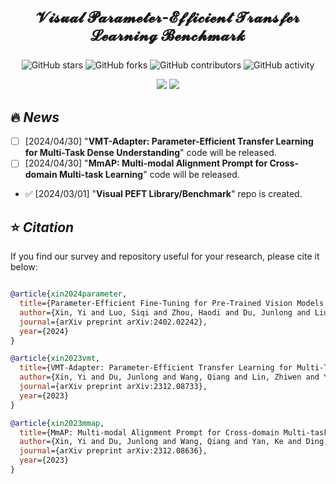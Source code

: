 ## <p style="font-size: 24px;" align=center>𝓥𝓲𝓼𝓾𝓪𝓵 𝓟𝓪𝓻𝓪𝓶𝓮𝓽𝓮𝓻-𝓔𝓯𝓯𝓲𝓬𝓲𝓮𝓷𝓽 𝓣𝓻𝓪𝓷𝓼𝓯𝓮𝓻 𝓛𝓮𝓪𝓻𝓷𝓲𝓷𝓰 𝓑𝓮𝓷𝓬𝓱𝓶𝓪𝓻𝓴</p>
<div align=center>
<p>
 
 ![GitHub stars](https://img.shields.io/github/stars/synbol/Parameter-Efficient-Transfer-Learning-Benchmark.svg?color=red&style=for-the-badge) 
 ![GitHub forks](https://img.shields.io/github/forks/synbol/Parameter-Efficient-Transfer-Learning-Benchmark.svg?style=for-the-badge) 
 ![GitHub contributors](https://img.shields.io/github/contributors/synbol/Parameter-Efficient-Transfer-Learning-Benchmark.svg?style=for-the-badge) 
 ![GitHub activity](https://img.shields.io/github/last-commit/synbol/Parameter-Efficient-Transfer-Learning-Benchmark?style=for-the-badge) 
 
 <a href=''><img src='https://img.shields.io/badge/Project-Page-Green'></a>
 <a href=''><img src='https://img.shields.io/badge/UPEB-Arxiv-red'></a> 
</p>
</div>

## 🔥 <span id="head1"> *News* </span>
- [ ] [2024/04/30] "**VMT-Adapter: Parameter-Efficient Transfer Learning for Multi-Task Dense Understanding**" code will be released.
- [ ] [2024/04/30] "**MmAP: Multi-modal Alignment Prompt for Cross-domain Multi-task Learning**" code will be released.
* ✅ [2024/03/01] "**Visual PEFT Library/Benchmark**" repo is created.




## ⭐ <span id="head1"> *Citation* </span>

If you find our survey and repository useful for your research, please cite it below:

```bibtex

@article{xin2024parameter,
  title={Parameter-Efficient Fine-Tuning for Pre-Trained Vision Models: A Survey},
  author={Xin, Yi and Luo, Siqi and Zhou, Haodi and Du, Junlong and Liu, Xiaohong and Fan, Yue and Li, Qing and Du, Yuntao},
  journal={arXiv preprint arXiv:2402.02242},
  year={2024}
}

@article{xin2023vmt,
  title={VMT-Adapter: Parameter-Efficient Transfer Learning for Multi-Task Dense Understanding},
  author={Xin, Yi and Du, Junlong and Wang, Qiang and Lin, Zhiwen and Yan, Ke},
  journal={arXiv preprint arXiv:2312.08733},
  year={2023}
}

@article{xin2023mmap,
  title={MmAP: Multi-modal Alignment Prompt for Cross-domain Multi-task Learning},
  author={Xin, Yi and Du, Junlong and Wang, Qiang and Yan, Ke and Ding, Shouhong},
  journal={arXiv preprint arXiv:2312.08636},
  year={2023}
}

```


